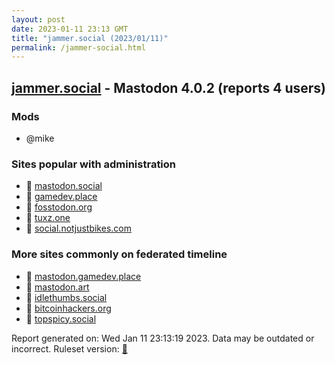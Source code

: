 ```yaml
---
layout: post
date: 2023-01-11 23:13 GMT
title: "jammer.social (2023/01/11)"
permalink: /jammer-social.html
---
```



## [jammer.social](https://jammer.social) - Mastodon 4.0.2 (reports 4 users)

### Mods
 * @mike

### Sites popular with administration

* 🐘 [mastodon.social](/mastodon-social.html)
* 🐘 [gamedev.place](/gamedev-place.html)
* 🐘 [fosstodon.org](/fosstodon-org.html)
* 🐘 [tuxz.one](/tuxz-one.html)
* 🐘 [social.notjustbikes.com](/social-notjustbikes-com.html)

### More sites commonly on federated timeline

* 🐘 [mastodon.gamedev.place](/mastodon-gamedev-place.html)
* 🐘 [mastodon.art](/mastodon-art.html)
* 🐘 [idlethumbs.social](/idlethumbs-social.html)
* 🐘 [bitcoinhackers.org](/bitcoinhackers-org.html)
* 🐘 [topspicy.social](/topspicy-social.html)

Report generated on: Wed Jan 11 23:13:19 2023. Data may be outdated or incorrect.
Ruleset version: [🧁](/version-cupcake)
